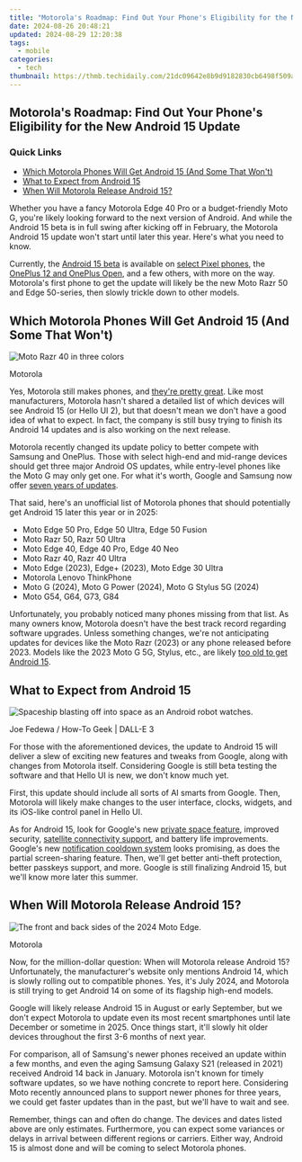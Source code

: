 ```yaml
---
title: "Motorola's Roadmap: Find Out Your Phone's Eligibility for the New Android 15 Update"
date: 2024-08-26 20:48:21
updated: 2024-08-29 12:20:38
tags:
  - mobile
categories:
  - tech
thumbnail: https://thmb.techidaily.com/21dc09642e8b9d9182830cb6498f509afd60ef4fb9e6e678414f0bc441ff1b6a.jpg
---
```


## Motorola's Roadmap: Find Out Your Phone's Eligibility for the New Android 15 Update

### Quick Links

* [Which Motorola Phones Will Get Android 15 (And Some That Won't)](https://www.howtogeek.com/heres-which-motorola-phones-will-get-android-15/#which-motorola-phones-will-get-android-15-and-some-that-won-39-t)
* [What to Expect from Android 15](https://extra-support.techidaily.com/new-jokesterjigsaw-toolkit/)
* [When Will Motorola Release Android 15?](https://ai-driven-video-production.techidaily.com/new-2024-approved-edit-your-way-to-success-top-vlog-video-editing-software-free-and-paid/)

 Whether you have a fancy Motorola Edge 40 Pro or a budget-friendly Moto G, you're likely looking forward to the next version of Android. And while the Android 15 beta is in full swing after kicking off in February, the Motorola Android 15 update won't start until later this year. Here's what you need to know.

 Currently, the [Android 15 beta](https://screen-mirroring-recording.techidaily.com/updated-pinnacle-5-frame-timelapse-recorder-for-2024/) is available on [select Pixel phones](https://mondly-stories.techidaily.com/mondly-vr-multiplayer-the-future-of-language-learning-in-virtual-reality/), the [OnePlus 12 and OnePlus Open](https://community.oneplus.com/thread/1595803862105587712), and a few others, with more on the way. Motorola's first phone to get the update will likely be the new Moto Razr 50 and Edge 50-series, then slowly trickle down to other models.

##  Which Motorola Phones Will Get Android 15 (And Some That Won't)

![Moto Razr 40 in three colors](https://static1.howtogeekimages.com/wordpress/wp-content/uploads/2024/07/moto-razr-40.jpg) 

Motorola

 Yes, Motorola still makes phones, and [they're pretty great](https://unlock-android.techidaily.com/how-to-unlock-tecno-phantom-v-fold-pin-codepattern-lockpassword-by-drfone-android/). Like most manufacturers, Motorola hasn't shared a detailed list of which devices will see Android 15 (or Hello UI 2), but that doesn't mean we don't have a good idea of what to expect. In fact, the company is still busy trying to finish its Android 14 updates and is also working on the next release.

 Motorola recently changed its update policy to better compete with Samsung and OnePlus. Those with select high-end and mid-range devices should get three major Android OS updates, while entry-level phones like the Moto G may only get one. For what it's worth, Google and Samsung now offer [seven years of updates](https://video-content-creator.techidaily.com/new-in-2024-android-video-editors-for-chromebook-top-recommendations/).

 That said, here's an unofficial list of Motorola phones that should potentially get Android 15 later this year or in 2025:

* Moto Edge 50 Pro, Edge 50 Ultra, Edge 50 Fusion
* Moto Razr 50, Razr 50 Ultra
* Moto Edge 40, Edge 40 Pro, Edge 40 Neo
* Moto Razr 40, Razr 40 Ultra
* Moto Edge (2023), Edge+ (2023), Moto Edge 30 Ultra
* Motorola Lenovo ThinkPhone
* Moto G (2024), Moto G Power (2024), Moto G Stylus 5G (2024)
* Moto G54, G64, G73, G84

 Unfortunately, you probably noticed many phones missing from that list. As many owners know, Motorola doesn't have the best track record regarding software upgrades. Unless something changes, we're not anticipating updates for devices like the Moto Razr (2023) or any phone released before 2023\. Models like the 2023 Moto G 5G, Stylus, etc., are likely [too old to get Android 15](https://win-answers.techidaily.com/in-depth-strategies-to-overcome-teardown-malfunctions-expert-advice/).

##  What to Expect from Android 15

![Spaceship blasting off into space as an Android robot watches.](https://static1.howtogeekimages.com/wordpress/wp-content/uploads/2024/04/android-15-spaceship-blast-off-2.jpg) 

Joe Fedewa / How-To Geek | DALL-E 3

 For those with the aforementioned devices, the update to Android 15 will deliver a slew of exciting new features and tweaks from Google, along with changes from Motorola itself. Considering Google is still beta testing the software and that Hello UI is new, we don't know much yet.

 First, this update should include all sorts of AI smarts from Google. Then, Motorola will likely make changes to the user interface, clocks, widgets, and its iOS-like control panel in Hello UI.

 As for Android 15, look for Google's new [private space feature](https://easy-unlock-android.techidaily.com/a-complete-guide-to-oem-unlocking-on-nubia-red-magic-9-proplus-by-drfone-android/), improved security, [satellite connectivity support](https://tech-savvy.techidaily.com/identifying-fake-gpt-binco-coins-a-guide-to-recognizing-scams/), and battery life improvements. Google's new [notification cooldown system](https://win-amazing.techidaily.com/step-by-step-installation-hp-envy-5660-printer-software-get-yours-free/) looks promising, as does the partial screen-sharing feature. Then, we'll get better anti-theft protection, better passkeys support, and more. Google is still finalizing Android 15, but we'll know more later this summer.

##  When Will Motorola Release Android 15?

![The front and back sides of the 2024 Moto Edge.](https://static1.howtogeekimages.com/wordpress/wp-content/uploads/2024/06/2-1.jpg) 

Motorola

 Now, for the million-dollar question: When will Motorola release Android 15? Unfortunately, the manufacturer's website only mentions Android 14, which is slowly rolling out to compatible phones. Yes, it's July 2024, and Motorola is still trying to get Android 14 on some of its flagship high-end models.

 Google will likely release Android 15 in August or early September, but we don't expect Motorola to update even its most recent smartphones until late December or sometime in 2025\. Once things start, it'll slowly hit older devices throughout the first 3-6 months of next year.

 For comparison, all of Samsung's newer phones received an update within a few months, and even the aging Samsung Galaxy S21 (released in 2021) received Android 14 back in January. Motorola isn't known for timely software updates, so we have nothing concrete to report here. Considering Moto recently announced plans to support newer phones for three years, we could get faster updates than in the past, but we'll have to wait and see.

 Remember, things can and often do change. The devices and dates listed above are only estimates. Furthermore, you can expect some variances or delays in arrival between different regions or carriers. Either way, Android 15 is almost done and will be coming to select Motorola phones.

<ins class="adsbygoogle"
     style="display:block"
     data-ad-format="autorelaxed"
     data-ad-client="ca-pub-7571918770474297"
     data-ad-slot="1223367746"></ins>



<ins class="adsbygoogle"
     style="display:block"
     data-ad-client="ca-pub-7571918770474297"
     data-ad-slot="8358498916"
     data-ad-format="auto"
     data-full-width-responsive="true"></ins>
